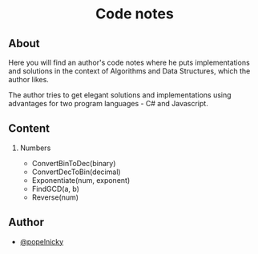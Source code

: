 <h1 align="center">Code notes</h1>
<h2>About</h2>
<div>
    <p>
        Here you will find an author's code notes where he puts implementations and solutions in the context of Algorithms and Data Structures, which the author likes.
    </p>
    <p>
        The author tries to get elegant solutions and implementations using advantages for two program languages - C# and Javascript.
    </p>
</div>
<h2>Content</h2>
<div>
    <ol>
        <li>Numbers</li>
        <ul>
            <li>ConvertBinToDec(binary)</li>
            <li>ConvertDecToBin(decimal)</li>
            <li>Exponentiate(num, exponent)</li>
            <li>FindGCD(a, b)</li>
            <li>Reverse(num)</li>
        </ul>
    </ol>
</div>
<h2>Author</h2>

- [@popelnicky](https://www.github.com/popelnicky)
